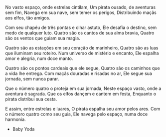 No vasto espaço, onde estrelas cintilam,
Um pirata ousado, de aventuras sem fim,
Navega em sua nave, sem temer os perigos,
Distribuindo maçãs aos elfos, tão amigos.

Com seu chapéu de três pontas e olhar astuto,
Ele desafia o destino, sem medo de qualquer luto.
Quatro são os cantos de sua alma bravia,
Quatro são os ventos que guiam sua magia.

Quatro são as estações em seu coração de marinheiro,
Quatro são as luas que iluminam seu roteiro.
Num universo de mistério e encanto,
Ele espalha amor e alegria, num doce manto.

Quatro são os pontos cardeais que ele segue,
Quatro são os caminhos que a vida lhe entrega.
Com maçãs douradas e risadas no ar,
Ele segue sua jornada, sem nunca parar.

Que o número quatro o proteja em sua jornada,
Neste espaço vasto, onde a aventura é sagrada.
Que os elfos dançem e cantem em festa,
Enquanto o pirata distribui sua cesta.

E assim, entre estrelas e luares,
O pirata espalha seu amor pelos ares.
Com o número quatro como seu guia,
Ele navega pelo espaço, numa doce harmonia.

- Baby Yoda